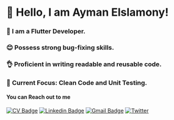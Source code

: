 # 👋 Hello, I am Ayman Elslamony!

### 👀 I am a Flutter Developer.
### 😊 Possess strong bug-fixing skills.
### 👌 Proficient in writing readable and reusable code.
### 🎯 **Current Focus**: Clean Code and Unit Testing.

 #### You can Reach out to me
[![CV Badge](https://img.shields.io/badge/CV-View%20My%20CV-0175C2?style=flat&logo=adobe-acrobat-reader)](https://ayman-elslamony.github.io/)
[![Linkedin Badge](https://img.shields.io/badge/-Ayman_Elslamony-blue?logo=Linkedin&logoColor=white&link=https://www.linkedin.com/in/ayman-elslamony/)]( https://www.linkedin.com/in/ayman-elslamony/) 
[![Gmail Badge](https://img.shields.io/badge/-aymanelslamony17@gmail.com-c14438?logo=Gmail&logoColor=white&link=mailto:aymanelslamony17@gmail.com)](mailto:aymanelslamony17@gmail.com)
[![Twitter](https://img.shields.io/twitter/url/https/twitter.com/cloudposse.svg?style=social&label=Ayman_Elslamony)](https://twitter.com/Ayman_Elslamony)

# 

